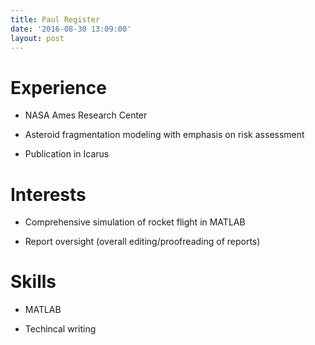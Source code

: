 ```yaml
---
title: Paul Register
date: '2016-08-30 13:09:00'
layout: post
---
```


# Experience

* NASA Ames Research Center

 * Asteroid fragmentation modeling with emphasis on risk assessment

 * Publication in Icarus

# Interests

* Comprehensive simulation of rocket flight in MATLAB

* Report oversight (overall editing/proofreading of reports)

# Skills

* MATLAB

* Techincal writing